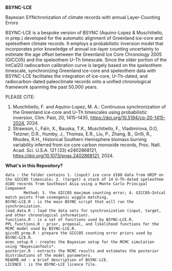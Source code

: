 **BSYNC-LCE**

Bayesian SYNchronization of climate records with annual Layer-Counting Errors

BSYNC-LCE is a bespoke version of BSYNC (Aquino-Lopez & Muschitiello, in prep.) developed for the automatic alignment of Greenland ice-core and speleothem climate records. It employs a probabilistic inversion model that incorporates prior knowledge of annual ice-layer counting uncertainty to estimate the age offset between the Greenland Ice Core Chronology 2005 (GICC05) and the speleothem U–Th timescale. Since the older portion of the IntCal20 radiocarbon calibration curve is largely based on the speleothem timescale, synchronizing Greenland ice-core and speleothem data with BSYNC-LCE facilitates the integration of ice-core, U–Th-dated, and radiocarbon-dated paleoclimate records onto a unified chronological framework spanning the past 50,000 years.

PLEASE CITE: 
1. Muschitiello, F. and Aquino-Lopez, M. A.: Continuous synchronization of the Greenland ice-core and U–Th timescales using probabilistic inversion, Clim. Past, 20, 1415–1435, https://doi.org/10.5194/cp-20-1415-2024, 2024.
2. Strawson, I., Faïn, X., Bauska, T.K., Muschitiello, F., Vladimirova, D.O, Tetzner, D.R., Humby, J., Thomas, E.R., Liu, P., Zhang, B., Grilli, R., Rhodes, R.H., Historical Southern Hemisphere biomass burning variability inferred from ice core carbon monoxide records, Proc. Natl. Acad. Sci. U.S.A. 121 (33) e2402868121, https://doi.org/10.1073/pnas.2402868121, 2024.

**What's in this Repository?**

    data : the folder contains 1. (input) ice core d18O data from GRIP on the GICC05 timescale; 2. (target) a stack of 14 U-Th-dated speleothem d18O records from Southeast Asia using a Monte Carlo Principal Component     
            Method; 3. the GICC05 maximum counting error; 4. GICC05–Intcal match points from cosmogenic wiggle matching.
    BSYNC–LCE.R : is the main BSYNC script that will run the synchronization.
    load_data.R : load the data sets for synchronization (input, target, and other chronological information).
    functions.R : is a set of functions used by BSYNC–LCE.R. 
    PPL_functions.R : prior, proposal, and likelihood functions for the MCMC model used by BSYNC–LCE.R.
    gicc05_prep.R : prepare the GICC05 counting error priors used by BSYNC–LCE.R. 
    mcmc_setup.R : creates the Bayesian setup for the MCMC simulation using *BayesianTools*.
    posterior.R : extracts the MCMC results and estimates the posterior distributions of the model parameters.
    README.md : a brief description of BSYNC-LCE.
    LICENCE : is the BSYNC–LCE licence file.

